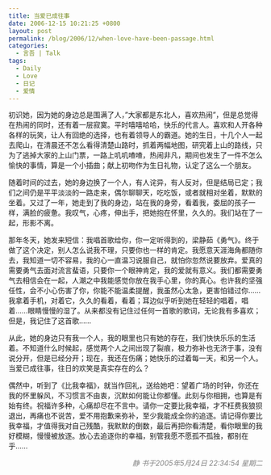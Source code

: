 ```yaml
---
title: 当爱已成往事
date: 2006-12-15 10:21:25 +0800
layout: post
permalink: /blog/2006/12/when-love-have-been-passage.html
categories:
  - 言吾 | Talk
tags:
  - Daily
  - Love
  - 日记
  - 爱情
---
```

初识她，因为她的身边总是围满了人，&#8221;大家都是东北人，喜欢热闹&#8221;，但是总觉得在热闹的同时，还有着一层寂寞。平时嘻嘻哈哈，快乐的代言人。喜欢和人开各种各样的玩笑，让人有回绝的选择，也有着领导人的霸道。她的生日，十几个人一起去爬山，在清晨还不怎么看得清楚山路时，抓着两幅地图，研究着上山的路线，只为了逃掉大家的上山门票，一路上叽叽喳喳，热闹非凡，期间也发生了一件不怎么愉快的事情，算是一个小插曲；献上初吻作为生日礼物，认定了这么一个朋友。

随着时间的过去，她的身边换了一个人，有人诧异，有人反对，但是结局已定；我们之间仍是平平淡淡的一路走来，偶尔聊聊天，吃吃饭，或者就相对坐着，默默的坐着。又过了一年，她走到了我的身边，站在我的身旁，看着我，委屈的孩子一样，满脸的疲惫。我叹气，心疼，伸出手，把她抱在怀里，久久的。我们站在了一起，形影不离。

<!--more-->

那年冬天，她发来短信：我唱首歌给你，你一定听得到的，梁静茹《勇气》。终于做了这个决定，别人怎么说我不理，只要你也一样的肯定。我愿意天涯海角都随你去，我知道一切不容易，我的心一直温习说服自己，就怕你忽然说要放弃。爱真的需要勇气去面对流言蜚语，只要你一个眼神肯定，我的爱就有意义。我们都需要勇气去相信会在一起，人潮之中我能感觉你放在我手心里，你的真心。也许我的坚强任性，会不小心伤害了你，你能不能温柔提醒，我虽然心太急，更害怕错过你&#8230;&#8230;我拿着手机，对着它，久久的看着，看着；耳边似乎听到她在轻轻的唱着，唱着&#8230;&#8230;眼睛慢慢的湿了。从来都没有记住过任何一首歌的歌词，无论我有多喜欢；但是，我记住了这首歌&#8230;&#8230;

从此，她的身边只有我一个人，我的眼里也只有她的存在，我们快快乐乐的生活着。不知道什么时候起，感觉两个人之间出现了裂痕，极力弥补也无济于事，没有说分开，但是已经分开；现在，我还在伤痛；她快乐的过着每一天，和另一个人。当爱已成往事，往日的欢笑是真实存在的么？

偶然中，听到了《比我幸福》，就当作回礼，送给她吧：望着广场的时钟，你还在我的怀里躲风，不习惯言不由衷，沉默如何能让你都懂。此刻与你相拥，也算是有始有终。祝福许多种，心痛却尽在不言中。请你一定要比我幸福，才不枉费我狼狈退出，再痛也不说苦，爱不用抱歉来弥补，至少我能成全你的追逐。请记得你要比我幸福，才值得我对自己残酷，我默默的倒数，最后再把你看清楚，看你眼里的我好模糊，慢慢被放逐。放心去追逐你的幸福，别管我愿不愿孤不孤独，都别在乎&#8230;&#8230;

<span style="color: gray; float: right;"><em>静 书于2005年5月24日 22:34:54 星期二</em></span>
